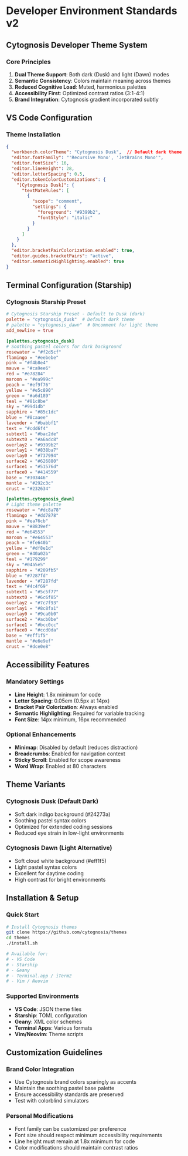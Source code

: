 # Developer Environment Standards v2

## Cytognosis Developer Theme System

### Core Principles
1. **Dual Theme Support**: Both dark (Dusk) and light (Dawn) modes
2. **Semantic Consistency**: Colors maintain meaning across themes
3. **Reduced Cognitive Load**: Muted, harmonious palettes
4. **Accessibility First**: Optimized contrast ratios (3:1-4:1)
5. **Brand Integration**: Cytognosis gradient incorporated subtly

## VS Code Configuration

### Theme Installation
```json
{
  "workbench.colorTheme": "Cytognosis Dusk",  // Default dark theme
  "editor.fontFamily": "'Recursive Mono', 'JetBrains Mono'",
  "editor.fontSize": 16,
  "editor.lineHeight": 28,
  "editor.letterSpacing": 0.5,
  "editor.tokenColorCustomizations": {
    "[Cytognosis Dusk]": {
      "textMateRules": [
        {
          "scope": "comment",
          "settings": {
            "foreground": "#9399b2",
            "fontStyle": "italic"
          }
        }
      ]
    }
  },
  "editor.bracketPairColorization.enabled": true,
  "editor.guides.bracketPairs": "active",
  "editor.semanticHighlighting.enabled": true
}
```

## Terminal Configuration (Starship)

### Cytognosis Starship Preset
```toml
# Cytognosis Starship Preset - Default to Dusk (dark)
palette = "cytognosis_dusk"  # Default dark theme
# palette = "cytognosis_dawn"  # Uncomment for light theme
add_newline = true

[palettes.cytognosis_dusk]
# Soothing pastel colors for dark background
rosewater = "#f2d5cf"
flamingo = "#eebebe"
pink = "#f4b8e4"
mauve = "#ca9ee6"
red = "#e78284"
maroon = "#ea999c"
peach = "#ef9f76"
yellow = "#e5c890"
green = "#a6d189"
teal = "#81c8be"
sky = "#99d1db"
sapphire = "#85c1dc"
blue = "#8caaee"
lavender = "#babbf1"
text = "#cdd6f4"
subtext1 = "#bac2de"
subtext0 = "#a6adc8"
overlay2 = "#9399b2"
overlay1 = "#838ba7"
overlay0 = "#737994"
surface2 = "#626880"
surface1 = "#51576d"
surface0 = "#414559"
base = "#303446"
mantle = "#292c3c"
crust = "#232634"

[palettes.cytognosis_dawn]
# Light theme palette
rosewater = "#dc8a78"
flamingo = "#dd7878"
pink = "#ea76cb"
mauve = "#8839ef"
red = "#e64553"
maroon = "#e64553"
peach = "#fe640b"
yellow = "#df8e1d"
green = "#40a02b"
teal = "#179299"
sky = "#04a5e5"
sapphire = "#209fb5"
blue = "#7287fd"
lavender = "#7287fd"
text = "#4c4f69"
subtext1 = "#5c5f77"
subtext0 = "#6c6f85"
overlay2 = "#7c7f93"
overlay1 = "#8c8fa1"
overlay0 = "#9ca0b0"
surface2 = "#acb0be"
surface1 = "#bcc0cc"
surface0 = "#ccd0da"
base = "#eff1f5"
mantle = "#e6e9ef"
crust = "#dce0e8"
```

## Accessibility Features

### Mandatory Settings
- **Line Height**: 1.8x minimum for code
- **Letter Spacing**: 0.05em (0.5px at 14px)
- **Bracket Pair Colorization**: Always enabled
- **Semantic Highlighting**: Required for variable tracking
- **Font Size**: 14px minimum, 16px recommended

### Optional Enhancements
- **Minimap**: Disabled by default (reduces distraction)
- **Breadcrumbs**: Enabled for navigation context
- **Sticky Scroll**: Enabled for scope awareness
- **Word Wrap**: Enabled at 80 characters

## Theme Variants

### Cytognosis Dusk (Default Dark)
- Soft dark indigo background (#24273a)
- Soothing pastel syntax colors
- Optimized for extended coding sessions
- Reduced eye strain in low-light environments

### Cytognosis Dawn (Light Alternative)
- Soft cloud white background (#eff1f5)
- Light pastel syntax colors
- Excellent for daytime coding
- High contrast for bright environments

## Installation & Setup

### Quick Start
```bash
# Install Cytognosis themes
git clone https://github.com/cytognosis/themes
cd themes
./install.sh

# Available for:
# - VS Code
# - Starship
# - Geany
# - Terminal.app / iTerm2
# - Vim / Neovim
```

### Supported Environments
- **VS Code**: JSON theme files
- **Starship**: TOML configuration
- **Geany**: XML color schemes
- **Terminal Apps**: Various formats
- **Vim/Neovim**: Theme scripts

## Customization Guidelines

### Brand Color Integration
- Use Cytognosis brand colors sparingly as accents
- Maintain the soothing pastel base palette
- Ensure accessibility standards are preserved
- Test with colorblind simulators

### Personal Modifications
- Font family can be customized per preference
- Font size should respect minimum accessibility requirements
- Line height must remain at 1.8x minimum for code
- Color modifications should maintain contrast ratios

